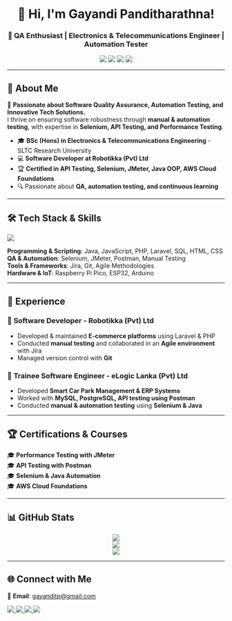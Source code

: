 <h1 align="center">👋 Hi, I'm Gayandi Panditharathna!</h1>
<h3 align="center">🎯 QA Enthusiast | Electronics & Telecommunications Engineer | Automation Tester</h3>

<p align="center">
  <img src="https://img.shields.io/badge/-QA%20Engineer-blue?style=for-the-badge" />
  <img src="https://img.shields.io/badge/-Automation%20Testing-yellow?style=for-the-badge" />
  <img src="https://img.shields.io/badge/-Selenium-green?style=for-the-badge" />
  <img src="https://img.shields.io/badge/-API%20Testing-orange?style=for-the-badge" />
</p>

---

## 📌 **About Me**
🚀 **Passionate about Software Quality Assurance, Automation Testing, and Innovative Tech Solutions.**  
I thrive on ensuring software robustness through **manual & automation testing**, with expertise in **Selenium, API Testing, and Performance Testing**.  

- 🎓 **BSc (Hons) in Electronics & Telecommunications Engineering** - SLTC Research University  
- 💻 **Software Developer at Robotikka (Pvt) Ltd**  
- 🏆 **Certified in API Testing, Selenium, JMeter, Java OOP, AWS Cloud Foundations**  
- 🔍 Passionate about **QA, automation testing, and continuous learning**  

---

## 🛠 **Tech Stack & Skills**
  
<p align="left">
  <img src="https://skillicons.dev/icons?i=java,php,js,html,css,mysql,postgres,selenium,postman,linux,git,github,jira" />
</p>

**Programming & Scripting**: Java, JavaScript, PHP, Laravel, SQL, HTML, CSS  
**QA & Automation**: Selenium, JMeter, Postman, Manual Testing  
**Tools & Frameworks**: Jira, Git, Agile Methodologies  
**Hardware & IoT**: Raspberry Pi Pico, ESP32, Arduino  

---

## 📌 **Experience**
### 💼 **Software Developer - Robotikka (Pvt) Ltd**
- Developed & maintained **E-commerce platforms** using Laravel & PHP  
- Conducted **manual testing** and collaborated in an **Agile environment** with Jira  
- Managed version control with **Git**  

### 💼 **Trainee Software Engineer - eLogic Lanka (Pvt) Ltd**
- Developed **Smart Car Park Management & ERP Systems**  
- Worked with **MySQL, PostgreSQL, API testing using Postman**  
- Conducted **manual & automation testing** using **Selenium & Java**  

---

## 🏆 **Certifications & Courses**
🎓 **Performance Testing with JMeter**  
🎓 **API Testing with Postman**  
🎓 **Selenium & Java Automation**  
🎓 **AWS Cloud Foundations**  

---

## 📊 **GitHub Stats**
<p align="center">
  <img src="https://github-readme-streak-stats.herokuapp.com/?user=gayanditp&theme=radical&hide_border=true" />
  <br/>
  <img src="https://github-readme-stats.vercel.app/api?username=gayanditp&show_icons=true&theme=radical&hide_border=true" />
  <br/>
  <img src="https://github-readme-stats.vercel.app/api/top-langs/?username=gayanditp&layout=compact&theme=radical&hide_border=true" />
</p>

---

## 🌐 **Connect with Me**
📩 **Email**: [gayanditp@gmail.com](mailto:gayanditp@gmail.com)  
<p align="left">
  <a href="https://www.linkedin.com/in/gayanditp">
    <img src="https://img.shields.io/badge/-LinkedIn-blue?style=for-the-badge&logo=linkedin" />
  </a>
  <a href="mailto:gayanditp@gmail.com">
    <img src="https://img.shields.io/badge/-Email-red?style=for-the-badge&logo=gmail&logoColor=white" />
  </a>
  <a href="https://github.com/gayanditp">
    <img src="https://img.shields.io/badge/-GitHub-black?style=for-the-badge&logo=github" />
  </a>
  <a href="https://robotikka.net/">
    <img src="https://img.shields.io/badge/-Portfolio-green?style=for-the-badge&logo=web" />
  </a>
</p>
